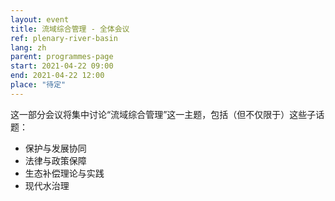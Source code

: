 ```yaml
---
layout: event
title: 流域综合管理 - 全体会议
ref: plenary-river-basin
lang: zh
parent: programmes-page
start: 2021-04-22 09:00
end: 2021-04-22 12:00
place: "待定"
---
```

这一部分会议将集中讨论“流域综合管理”这一主题，包括（但不仅限于）这些子话题：

- 保护与发展协同
- 法律与政策保障
- 生态补偿理论与实践
- 现代水治理
